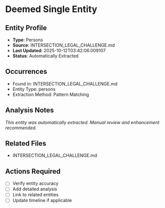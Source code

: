 # Deemed Single Entity

## Entity Profile
- **Type**: Persons
- **Source**: INTERSECTION_LEGAL_CHALLENGE.md
- **Last Updated**: 2025-10-12T03:42:06.009107
- **Status**: Automatically Extracted

## Occurrences
- Found in: INTERSECTION_LEGAL_CHALLENGE.md
- Entity Type: persons
- Extraction Method: Pattern Matching

## Analysis Notes
*This entity was automatically extracted. Manual review and enhancement recommended.*

## Related Files
- INTERSECTION_LEGAL_CHALLENGE.md

## Actions Required
- [ ] Verify entity accuracy
- [ ] Add detailed analysis
- [ ] Link to related entities
- [ ] Update timeline if applicable
